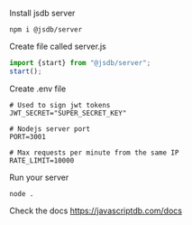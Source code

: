 Install jsdb server
```shell
npm i @jsdb/server
```

Create file called server.js
```js
import {start} from "@jsdb/server";
start();
```

Create .env file
```dotenv
# Used to sign jwt tokens
JWT_SECRET="SUPER_SECRET_KEY"

# Nodejs server port
PORT=3001

# Max requests per minute from the same IP
RATE_LIMIT=10000
```
Run your server
```shell
node .
```

Check the docs https://javascriptdb.com/docs

